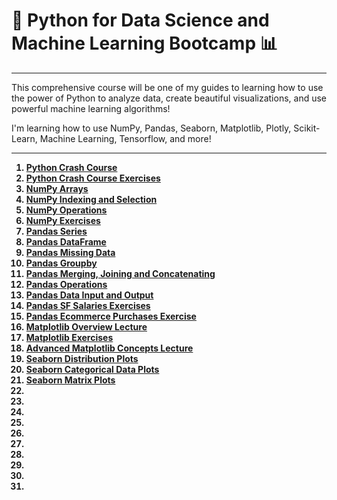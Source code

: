 # 🐍 Python for Data Science and Machine Learning Bootcamp 📊
***

This comprehensive course will be one of my guides to learning how to use the power of Python to analyze data, create beautiful visualizations, and use powerful machine learning algorithms!

I'm learning how to use NumPy, Pandas, Seaborn, Matplotlib, Plotly, Scikit-Learn, Machine Learning, Tensorflow, and more!

***

<b><ol>
  <li><a href="https://github.com/jmacedo91/Python-for-Data-Science-and-Machine-Learning-Bootcamp/blob/main/01-Python-Crash-Course/01-Python%20Crash%20Course.ipynb">Python Crash Course</a></li>
  <li><a href="https://github.com/jmacedo91/Python-for-Data-Science-and-Machine-Learning-Bootcamp/blob/main/01-Python-Crash-Course/02-Python%20Crash%20Course%20Exercises.ipynb">Python Crash Course Exercises</a></li>
  <li><a href="https://github.com/jmacedo91/Python-for-Data-Science-and-Machine-Learning-Bootcamp/blob/main/02-Python-for-Data-Analysis-NumPy/01-NumPy%20Arrays.ipynb">NumPy Arrays</a></li>
  <li><a href="https://github.com/jmacedo91/Python-for-Data-Science-and-Machine-Learning-Bootcamp/blob/main/02-Python-for-Data-Analysis-NumPy/02-Numpy%20Indexing%20and%20Selection.ipynb">NumPy Indexing and Selection</a></li>
  <li><a href="https://github.com/jmacedo91/Python-for-Data-Science-and-Machine-Learning-Bootcamp/blob/main/02-Python-for-Data-Analysis-NumPy/03-Numpy%20Operations.ipynb">NumPy Operations</a></li>
  <li><a href="https://github.com/jmacedo91/Python-for-Data-Science-and-Machine-Learning-Bootcamp/blob/main/02-Python-for-Data-Analysis-NumPy/04-Numpy%20Exercises.ipynb">NumPy Exercises</a></li>
  <li><a href="https://github.com/jmacedo91/Python-for-Data-Science-and-Machine-Learning-Bootcamp/blob/main/03-Python-for-Data-Analysis-Pandas/02-Series.ipynb">Pandas Series</a></li>
  <li><a href="https://github.com/jmacedo91/Python-for-Data-Science-and-Machine-Learning-Bootcamp/blob/main/03-Python-for-Data-Analysis-Pandas/03-DataFrames.ipynb">Pandas DataFrame</a></li>
  <li><a href="https://github.com/jmacedo91/Python-for-Data-Science-and-Machine-Learning-Bootcamp/blob/main/03-Python-for-Data-Analysis-Pandas/04-Missing%20Data.ipynb">Pandas Missing Data</a></li>
  <li><a href="https://github.com/jmacedo91/Python-for-Data-Science-and-Machine-Learning-Bootcamp/blob/main/03-Python-for-Data-Analysis-Pandas/05-Groupby.ipynb">Pandas Groupby</a></li>
  <li><a href="https://github.com/jmacedo91/Python-for-Data-Science-and-Machine-Learning-Bootcamp/blob/main/03-Python-for-Data-Analysis-Pandas/06-Merging%2C%20Joining%2C%20and%20Concatenating.ipynb">Pandas Merging, Joining and Concatenating</a></li>
  <li><a href="https://github.com/jmacedo91/Python-for-Data-Science-and-Machine-Learning-Bootcamp/blob/main/03-Python-for-Data-Analysis-Pandas/07-Operations.ipynb">Pandas Operations</a></li>
  <li><a href="https://github.com/jmacedo91/Python-for-Data-Science-and-Machine-Learning-Bootcamp/blob/main/03-Python-for-Data-Analysis-Pandas/08-Data%20Input%20and%20Output.ipynb">Pandas Data Input and Output</a></li>
  <li><a href="https://github.com/jmacedo91/Python-for-Data-Science-and-Machine-Learning-Bootcamp/blob/main/04-Pandas-Exercises/01-SF%20Salaries%20Exercise.ipynb">Pandas SF Salaries Exercises</a></li>
  <li><a href="https://github.com/jmacedo91/Python-for-Data-Science-and-Machine-Learning-Bootcamp/blob/main/04-Pandas-Exercises/03-Ecommerce%20Purchases%20Exercise%20.ipynb">Pandas Ecommerce Purchases Exercise</a></li>
  <li><a href="https://github.com/jmacedo91/Python-for-Data-Science-and-Machine-Learning-Bootcamp/blob/main/05-Data-Visualization-with-Matplotlib/01-Matplotlib%20Concepts%20Lecture.ipynb">Matplotlib Overview Lecture</a></li>
  <li><a href="https://github.com/jmacedo91/Python-for-Data-Science-and-Machine-Learning-Bootcamp/blob/main/05-Data-Visualization-with-Matplotlib/02-Matplotlib%20Exercises.ipynb">Matplotlib Exercises</a></li>
  <li><a href="https://github.com/jmacedo91/Python-for-Data-Science-and-Machine-Learning-Bootcamp/blob/main/05-Data-Visualization-with-Matplotlib/04-Advanced%20Matplotlib%20Concepts.ipynb">Advanced Matplotlib Concepts Lecture</a></li>
  <li><a href="https://github.com/jmacedo91/Python-for-Data-Science-and-Machine-Learning-Bootcamp/blob/main/06-Data-Visualization-with-Seaborn/01-Distribution%20Plots.ipynb">Seaborn Distribution Plots</a></li>
  <li><a href="https://github.com/jmacedo91/Python-for-Data-Science-and-Machine-Learning-Bootcamp/blob/main/06-Data-Visualization-with-Seaborn/02-Categorical%20Plots.ipynb">Seaborn Categorical Data Plots</a></li>
  <li><a href="https://github.com/jmacedo91/Python-for-Data-Science-and-Machine-Learning-Bootcamp/blob/main/06-Data-Visualization-with-Seaborn/03-Matrix%20Plots.ipynb">Seaborn Matrix Plots</a></li>
  <li><a href=""></a></li>
  <li><a href=""></a></li>
  <li><a href=""></a></li>
  <li><a href=""></a></li>
  <li><a href=""></a></li>
  <li><a href=""></a></li>
  <li><a href=""></a></li>
  <li><a href=""></a></li>
  <li><a href=""></a></li>
  <li><a href=""></a></li>
</ol></b>


